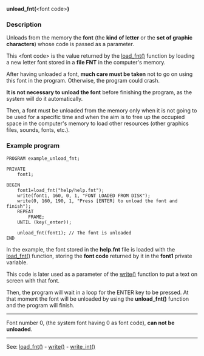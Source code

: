 **unload_fnt(**&lt;font code&gt;**)**

### Description

Unloads from the memory the **font** (the **kind of letter** or the **set of graphic characters**) whose code is passed as a parameter.

This &lt;font code&gt; is the value returned by the [load_fnt()](load_fnt().md) function by 
loading a new letter font stored in a **file FNT** in the computer's memory.

After having unloaded a font, **much care must be taken** not to go on using this font in the program. Otherwise, the program could crash.

**It is not necessary to unload the font** before finishing the 
program, as the system will do it automatically.

Then, a font must be unloaded from the memory only when it is not going to be used for a specific time and when the aim is to free up the occupied space in the computer's memory to load other resources (other graphics files, sounds, fonts, etc.).  

### Example program
```
PROGRAM example_unload_fnt;

PRIVATE
    font1;

BEGIN
    font1=load_fnt("help/help.fnt");
    write(font1, 160, 0, 1, "FONT LOADED FROM DISK");
    write(0, 160, 190, 1, "Press [ENTER] to unload the font and finish");
    REPEAT
        FRAME;
    UNTIL (key(_enter));

    unload_fnt(font1); // The font is unloaded
END
```


In the example, the font stored in the **help.fnt** file is loaded with the [load_fnt()](load_fnt().md) function, storing the **font code** returned by it in the **font1** private variable.

This code is later used as a parameter of the [write()](write().md) function
to put a text on screen with that font.

Then, the program will wait in a loop for the ENTER key to be pressed. At that moment the font will be unloaded by using the **unload_fnt()** function and the program will finish.

---------------------------------------


Font number 0, (the system font having 0 as font code),
**can not be unloaded**.

---------------------------------------
See: [load_fnt()](load_fnt().md) - [write()](write().md) - [write_int()](write_int().md)

